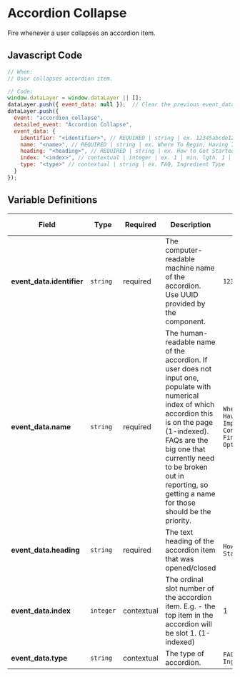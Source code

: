 # Accordion Collapse

Fire whenever a user collapses an accordion item.

## Javascript Code

```js
// When:
// User collapses accordion item.

// Code:
window.dataLayer = window.dataLayer || [];
dataLayer.push({ event_data: null });  // Clear the previous event_data object.
dataLayer.push({
  event: "accordion_collapse",
  detailed_event: "Accordion Collapse",
  event_data: {
    identifier: "<identifier>", // REQUIRED | string | ex. 12345abcde12345
    name: "<name>", // REQUIRED | string | ex. Where To Begin, Having Important Conversations, Financial Options
    heading: "<heading>", // REQUIRED | string | ex. How to Get Started
    index: "<index>", // contextual | integer | ex. 1 | min. lgth. 1 | min. 1
    type: "<type>" // contextual | string | ex. FAQ, Ingredient Type
  }
});
```

## Variable Definitions

|Field|Type|Required|Description|Example|Minimum Length|Maximum Length|Minimum|
| --- | --- | --- | --- | --- | --- | --- | --- |
|**event_data.identifier**|`string`|required|The computer-readable machine name of the accordion. Use UUID provided by the component.|`12345abcde12345`||`100`|
|**event_data.name**|`string`|required|The human-readable name of the accordion. If user does not input one, populate with numerical index of which accordion this is on the page (1-indexed). FAQs are the big one that currently need to be broken out in reporting, so getting a name for those should be the priority.|`Where To Begin`<br>`Having Important Conversations`<br>`Financial Options`||`100`|
|**event_data.heading**|`string`|required|The text heading of the accordion item that was opened/closed|`How to Get Started`||`100`|
|**event_data.index**|`integer`|contextual|The ordinal slot number of the accordion item. E.g. - the top item in the accordion will be slot 1. (1-indexed)|1|`1`|`100`|1|
|**event_data.type**|`string`|contextual|The type of accordion.|`FAQ`<br>`Ingrediant Type`||`100`|
